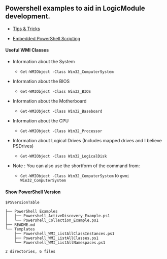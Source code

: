 ## Powershell examples to aid in LogicModule development.

- [Tips & Tricks](https://www.logicmonitor.com/support/terminology-syntax/scripting-support/powershell-tips-tricks/)

- [Embedded PowerShell Scripting](https://www.logicmonitor.com/support/terminology-syntax/scripting-support/embedded-powershell-scripting/)

#### Useful WMI Classes

* Information about the System
    * ```Get-WMIObject -Class Win32_ComputerSystem```

* Information about the BIOS
    * ```Get-WMIObject -Class Win32_BIOS```

* Information about the Motherboard
    * ```Get-WMIObject -Class Win32_Baseboard```

* Information about the CPU
    * ```Get-WMIObject -Class Win32_Processor```

* Information about Logical Drives (Includes mapped drives and I believe PSDrives)
    * ```Get-WMIObject -Class Win32_LogicalDisk```

* Note : You can also use the shortform of the command from:
    * ```Get-WMIObject -Class Win32_ComputerSystem``` to ```gwmi Win32_ComputerSystem```

#### Show PowerShell Version
```$PSVersionTable```


```
├── PowerShell Examples
│   ├── Powershell_ActiveDiscovery_Example.ps1
│   └── Powershell_Collection_Example.ps1
├── README.md
└── Templates
    ├── Powershell_WMI_ListAllClassInstances.ps1
    ├── Powershell_WMI_ListAllClasses.ps1
    └── Powershell_WMI_ListAllNamespaces.ps1

2 directories, 6 files
```
